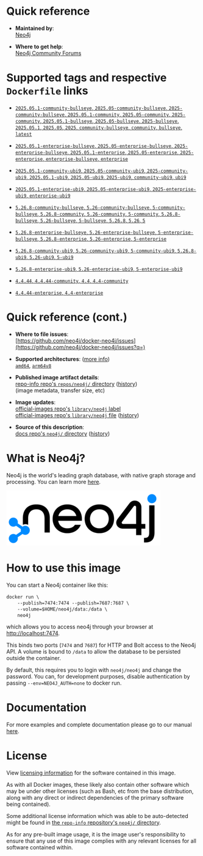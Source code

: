<!--

********************************************************************************

WARNING:

    DO NOT EDIT "neo4j/README.md"

    IT IS AUTO-GENERATED

    (from the other files in "neo4j/" combined with a set of templates)

********************************************************************************

-->

# Quick reference

-	**Maintained by**:  
	[Neo4j](https://github.com/neo4j/docker-neo4j)

-	**Where to get help**:  
	[Neo4j Community Forums](https://community.neo4j.com)

# Supported tags and respective `Dockerfile` links

-	[`2025.05.1-community-bullseye`, `2025.05-community-bullseye`, `2025-community-bullseye`, `2025.05.1-community`, `2025.05-community`, `2025-community`, `2025.05.1-bullseye`, `2025.05-bullseye`, `2025-bullseye`, `2025.05.1`, `2025.05`, `2025`, `community-bullseye`, `community`, `bullseye`, `latest`](https://github.com/neo4j/docker-neo4j-publish/blob/63f027854864eb65446d7b4996ebf4eabf597174/2025.05.1/bullseye/community/Dockerfile)

-	[`2025.05.1-enterprise-bullseye`, `2025.05-enterprise-bullseye`, `2025-enterprise-bullseye`, `2025.05.1-enterprise`, `2025.05-enterprise`, `2025-enterprise`, `enterprise-bullseye`, `enterprise`](https://github.com/neo4j/docker-neo4j-publish/blob/63f027854864eb65446d7b4996ebf4eabf597174/2025.05.1/bullseye/enterprise/Dockerfile)

-	[`2025.05.1-community-ubi9`, `2025.05-community-ubi9`, `2025-community-ubi9`, `2025.05.1-ubi9`, `2025.05-ubi9`, `2025-ubi9`, `community-ubi9`, `ubi9`](https://github.com/neo4j/docker-neo4j-publish/blob/63f027854864eb65446d7b4996ebf4eabf597174/2025.05.1/ubi9/community/Dockerfile)

-	[`2025.05.1-enterprise-ubi9`, `2025.05-enterprise-ubi9`, `2025-enterprise-ubi9`, `enterprise-ubi9`](https://github.com/neo4j/docker-neo4j-publish/blob/63f027854864eb65446d7b4996ebf4eabf597174/2025.05.1/ubi9/enterprise/Dockerfile)

-	[`5.26.8-community-bullseye`, `5.26-community-bullseye`, `5-community-bullseye`, `5.26.8-community`, `5.26-community`, `5-community`, `5.26.8-bullseye`, `5.26-bullseye`, `5-bullseye`, `5.26.8`, `5.26`, `5`](https://github.com/neo4j/docker-neo4j-publish/blob/7bcd74b9f4aaee7a0a271aa0f9b0e9c4723d3280/5.26.8/bullseye/community/Dockerfile)

-	[`5.26.8-enterprise-bullseye`, `5.26-enterprise-bullseye`, `5-enterprise-bullseye`, `5.26.8-enterprise`, `5.26-enterprise`, `5-enterprise`](https://github.com/neo4j/docker-neo4j-publish/blob/7bcd74b9f4aaee7a0a271aa0f9b0e9c4723d3280/5.26.8/bullseye/enterprise/Dockerfile)

-	[`5.26.8-community-ubi9`, `5.26-community-ubi9`, `5-community-ubi9`, `5.26.8-ubi9`, `5.26-ubi9`, `5-ubi9`](https://github.com/neo4j/docker-neo4j-publish/blob/7bcd74b9f4aaee7a0a271aa0f9b0e9c4723d3280/5.26.8/ubi9/community/Dockerfile)

-	[`5.26.8-enterprise-ubi9`, `5.26-enterprise-ubi9`, `5-enterprise-ubi9`](https://github.com/neo4j/docker-neo4j-publish/blob/7bcd74b9f4aaee7a0a271aa0f9b0e9c4723d3280/5.26.8/ubi9/enterprise/Dockerfile)

-	[`4.4.44`, `4.4.44-community`, `4.4`, `4.4-community`](https://github.com/neo4j/docker-neo4j-publish/blob/a0fc315f717639f19237bffd1ef1b9b4ecab4182/4.4.44/bullseye/community/Dockerfile)

-	[`4.4.44-enterprise`, `4.4-enterprise`](https://github.com/neo4j/docker-neo4j-publish/blob/a0fc315f717639f19237bffd1ef1b9b4ecab4182/4.4.44/bullseye/enterprise/Dockerfile)

# Quick reference (cont.)

-	**Where to file issues**:  
	[https://github.com/neo4j/docker-neo4j/issues](https://github.com/neo4j/docker-neo4j/issues?q=)

-	**Supported architectures**: ([more info](https://github.com/docker-library/official-images#architectures-other-than-amd64))  
	[`amd64`](https://hub.docker.com/r/amd64/neo4j/), [`arm64v8`](https://hub.docker.com/r/arm64v8/neo4j/)

-	**Published image artifact details**:  
	[repo-info repo's `repos/neo4j/` directory](https://github.com/docker-library/repo-info/blob/master/repos/neo4j) ([history](https://github.com/docker-library/repo-info/commits/master/repos/neo4j))  
	(image metadata, transfer size, etc)

-	**Image updates**:  
	[official-images repo's `library/neo4j` label](https://github.com/docker-library/official-images/issues?q=label%3Alibrary%2Fneo4j)  
	[official-images repo's `library/neo4j` file](https://github.com/docker-library/official-images/blob/master/library/neo4j) ([history](https://github.com/docker-library/official-images/commits/master/library/neo4j))

-	**Source of this description**:  
	[docs repo's `neo4j/` directory](https://github.com/docker-library/docs/tree/master/neo4j) ([history](https://github.com/docker-library/docs/commits/master/neo4j))

# What is Neo4j?

Neo4j is the world's leading graph database, with native graph storage and processing. You can learn more [here](http://neo4j.com/developer).

![logo](https://raw.githubusercontent.com/docker-library/docs/56823e63d5b6dd7ddbb9d5d3c4a8947778055d8e/neo4j/logo.png)

# How to use this image

You can start a Neo4j container like this:

```console
docker run \
    --publish=7474:7474 --publish=7687:7687 \
    --volume=$HOME/neo4j/data:/data \
    neo4j
```

which allows you to access neo4j through your browser at [http://localhost:7474](http://localhost:7474).

This binds two ports (`7474` and `7687`) for HTTP and Bolt access to the Neo4j API. A volume is bound to `/data` to allow the database to be persisted outside the container.

By default, this requires you to login with `neo4j/neo4j` and change the password. You can, for development purposes, disable authentication by passing `--env=NEO4J_AUTH=none` to docker run.

# Documentation

For more examples and complete documentation please go to our manual [here](http://neo4j.com/docs/operations-manual/current/deployment/single-instance/docker/).

# License

View [licensing information](https://neo4j.com/licensing) for the software contained in this image.

As with all Docker images, these likely also contain other software which may be under other licenses (such as Bash, etc from the base distribution, along with any direct or indirect dependencies of the primary software being contained).

Some additional license information which was able to be auto-detected might be found in [the `repo-info` repository's `neo4j/` directory](https://github.com/docker-library/repo-info/tree/master/repos/neo4j).

As for any pre-built image usage, it is the image user's responsibility to ensure that any use of this image complies with any relevant licenses for all software contained within.
